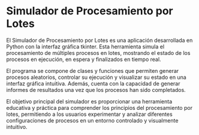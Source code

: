 # Simulador de Procesamiento por Lotes

El Simulador de Procesamiento por Lotes es una aplicación desarrollada en Python con la interfaz gráfica tkinter. Esta herramienta simula el procesamiento de múltiples procesos en lotes, mostrando el estado de los procesos en ejecución, en espera y finalizados en tiempo real.

El programa se compone de clases y funciones que permiten generar procesos aleatorios, controlar su ejecución y visualizar su estado en una interfaz gráfica intuitiva. Además, cuenta con la capacidad de generar informes de resultados una vez que los procesos han sido completados.

El objetivo principal del simulador es proporcionar una herramienta educativa y práctica para comprender los principios del procesamiento por lotes, permitiendo a los usuarios experimentar y analizar diferentes configuraciones de procesos en un entorno controlado y visualmente intuitivo.

